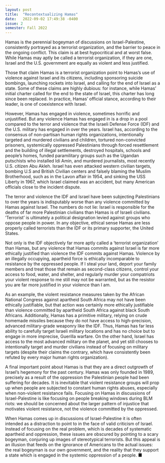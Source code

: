 ```yaml
---
layout: post
title:  "Recontextualizing Hamas"
date:   2022-09-02 17:49:38 -0400
issue: 2
semester: Fall 2022
---
```


Hamas is the perennial bogeyman of discussions on Israel-Palestine, consistently portrayed as a terrorist organization, and the barrier to peace in the ongoing conflict. This claim is at best hypocritical and at worst false. While Hamas may aptly be called a terrorist organization, if they are one, Israel and the U.S. government are equally as violent and less justified. 

Those that claim Hamas is a terrorist organization point to Hamas’s use of violence against Israel and its citizens, including sponsoring suicide bombings, launching rockets into Israel, and calling for the end of Israel as a state. Some of these claims are highly dubious: for instance, while Hamas’ initial charter called for the end to the state of Israel, this charter has long since been replaced. In practice, Hamas’ official stance, according to their leader, is one of coexistence with Israel. 

However, Hamas has engaged in violence, sometimes horrific and unjustified. But any violence Hamas has engaged in is a drop in a pool compared to the terror and violence that the Israeli Defense Force (IDF) and the U.S. military has engaged in over the years. Israel has, according to the consensus of non-partisan human rights organizations, intentionally targeted and murdered civilians and children, tortured non-convicted prisoners, systemically oppressed Palestinians through forced resettlement and the building of illegal settlements, destroyed hospitals, schools and people’s homes, funded paramilitary groups such as the Ugandan putschists who installed Idi Amin, and murdered journalists, most recently U.S. citizen Abu Akleh. Israel has even attacked western civilian targets, bombing U.S and British Civilian centers and falsely blaming the Muslim Brotherhood, such as in the Lavon affair in 1954, and sinking the USS Liberty in 1967, which Israel claimed was an accident, but many American officials close to the incident dispute.

The terror and violence the IDF and Israel have been subjecting Palestinians to over the years is indisputably worse than any violence committed by Hamas against Israel. The numbers do not lie: Israel is responsible for the deaths of far more Palestinian civilians than Hamas is of Israeli civilians. ‘Terrorist’ is ultimately a political designation levied against groups who oppose people in power. In any objective, ethical sense Hamas are less properly called terrorists than the IDF or its primary supporter, the United States.

Not only is the IDF objectively far more aptly called a ‘terrorist organization’ than Hamas, but any violence that Hamas commits against Israel is far more ethically justified than violence the IDF commits against Hamas. Violence by an illegally occupying, apartheid force is ethically incomparable to resistance by the oppressed people. If I steal your land, deport your family members and treat those that remain as second-class citizens, control your access to food, water, and shelter, and regularly murder your compatriots your violent response to me still may not be warranted, but as the resistor you are far more justified in your violence than I am.

As an example, the violent resistance measures taken by the African National Congress against apartheid South Africa may not have been ethically justifiable, but that action was certainly more ethically justifiable than violence committed by apartheid South Africa against black South Africans. Additionally, Hamas has a primitive military, relying on crude homemade missiles because they do not have access to high-precision, advanced military-grade weaponry like the IDF. Thus, Hamas has far less ability to carefully target Israeli military locations and has no choice but to engage in more imprecise, Guerilla warfare. On the other hand, Israel has access to the most advanced military on the planet, and yet still chooses to intentionally target and murder civilians instead of focusing on military targets (despite their claims the contrary, which have consistently been refuted by every major human rights organization). 

A final important point about Hamas is that they are a direct outgrowth of Israel’s hegemony for the past century. Hamas was only founded in 1989, precisely as a result of the oppression the Palestinian people had been suffering for decades. It is inevitable that violent resistance groups will prop up when people are subjected to constant human rights abuses, especially when non-violent resistance fails. Focusing on Hamas in discussions of Israel-Palestine is like focusing on people breaking windows during BLM riots: we should be concerned about the larger pattern of injustice that motivates violent resistance, not the violence committed by the oppressed.

When Hamas comes up in discussions of Israel-Palestine it is often intended as a distraction to point to in the face of valid criticism of Israel. Instead of focusing on the real problem, which is decades of systematic apartheid and oppression, these issues are obscured by pointing to a scary bogeyman, conjuring up images of stereotypical terrorists. But this appeal is an illusion that feeds on the ignorance of Americans to the actual issues: the real bogeyman is our own government, and the reality that they support a state which is engaged in the systemic oppression of a people. ■